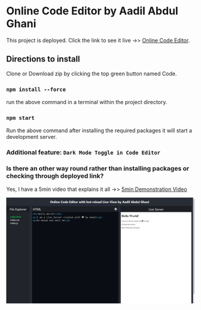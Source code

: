 # Online Code Editor by Aadil Abdul Ghani

This project is deployed. Click the link to see it live ->> [Online Code Editor](https://aadilghani1.github.io/online-code-editor/).

## Directions to install

Clone or Download zip by clicking the top green button named Code.

### `npm install --force`

run the above command in a terminal within the project directory.

### `npm start`

Run the above command after installing the required packages it will start a development server.

### Additional feature: `Dark Mode Toggle in Code Editor`

### Is there an other way round rather than installing packages or checking through deployed link?

Yes, I have a 5min video that explains it all ->> [5min Demonstration Video](https://www.loom.com/share/712b7d13d0b4418f8db7df0828044f6b)

![Sample](readMeSample.PNG)

